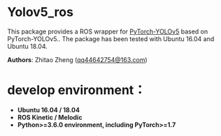 # Yolov5_ros

This package provides a ROS wrapper for [PyTorch-YOLOv5](https://github.com/ultralytics/yolov5) based on PyTorch-YOLOv5.. The package has been tested with Ubuntu 16.04 and Ubuntu 18.04.

**Authors**: Zhitao Zheng (<qq44642754@163.com>)

# develop environment：
- __Ubuntu 16.04 / 18.04__
- __ROS Kinetic / Melodic__
- __Python>=3.6.0 environment, including PyTorch>=1.7__
